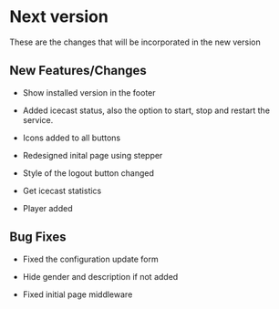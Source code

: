 # Next version

These are the changes that will be incorporated in the new version

## New Features/Changes

- Show installed version in the footer

- Added icecast status, also the option to start, stop and restart the service.

- Icons added to all buttons

- Redesigned inital page using stepper

- Style of the logout button changed

- Get icecast statistics

- Player added

## Bug Fixes

- Fixed the configuration update form

- Hide gender and description if not added

- Fixed initial page middleware
